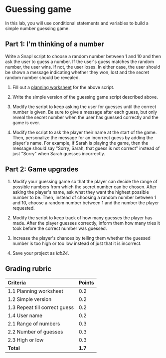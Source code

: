 # Guessing game

In this lab, you will use conditional statements and variables to build a simple number guessing game.

## Part 1: I'm thinking of a number

Write a Snap! script to choose a random number between 1 and 10 and then ask the user to guess a number.  If the user's guess matches the random number, the user wins.  If not, the user loses.  In either case, the user should be shown a message indicating whether they won, lost and the secret random number should be revealed.

1. Fill out a [planning worksheet](https://github.com/TEALSK12/introduction-to-computer-science/raw/master/SNAP%20Program%20Design%20and%20Planning%20Worksheet.docx) for the above script.

2. Write the simple version of the guessing game script described above.

3. Modify the script to keep asking the user for guesses until the correct number is given.  Be sure to give a message after each guess, but only reveal the secret number when the user has guessed correctly and the game is over.

4. Modify the script to ask the player their name at the start of the game.  Then, personalize the message for an incorrect guess by adding the player's name.  For example, if Sarah is playing the game, then the message should say "Sorry, Sarah, that guess is not correct" instead of just "Sorry" when Sarah guesses incorrectly.

## Part 2: Game upgrades

1. Modify your guessing game so that the player can decide the range of possible numbers from which the secret number can be chosen.  After asking the player's name, ask what they want the highest possible number to be.  Then, instead of choosing a random number between 1 and 10, choose a random number between 1 and the number the player requested.

2. Modify the script to keep track of how many guesses the player has made.  After the player guesses correctly, inform them how many tries it took before the correct number was guessed.

3. Increase the player's chances by telling them whether the guessed number is too high or too low instead of just that it is incorrect.

4. Save your project as _lab24_.

## Grading rubric

| **Criteria**                | Points |
| :----------------------------------- | :----------- |
| 1.1 Planning worksheet              | 0.2 |
| 1.2 Simple version                  | 0.2  |
| 1.3 Repeat till correct guess       | 0.2    |
| 1.4 User name                       | 0.2    |
| 2.1 Range of numbers                | 0.3   |
| 2.2 Number of guesses               | 0.3    |
| 2.3 High or low                     | 0.3   |
| **Total**                   | **1.7** |
